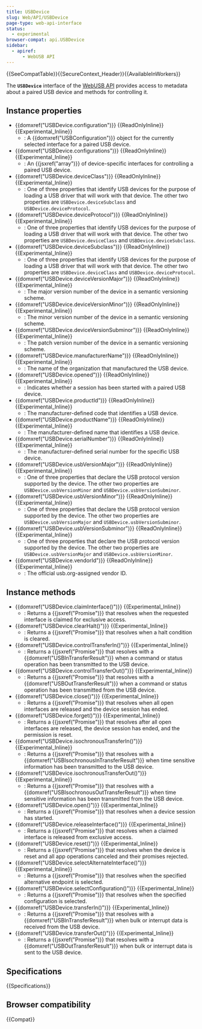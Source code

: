 ```yaml
---
title: USBDevice
slug: Web/API/USBDevice
page-type: web-api-interface
status:
  - experimental
browser-compat: api.USBDevice
sidebar:
  - apiref:
      - WebUSB API
---
```


{{SeeCompatTable}}{{SecureContext_Header}}{{AvailableInWorkers}}

The **`USBDevice`** interface of the [WebUSB API](/en-US/docs/Web/API/WebUSB_API) provides access to metadata about a paired USB device and methods for controlling it.

## Instance properties

- {{domxref("USBDevice.configuration")}} {{ReadOnlyInline}} {{Experimental_Inline}}
  - : A {{domxref("USBConfiguration")}} object for the currently selected interface for a paired USB device.
- {{domxref("USBDevice.configurations")}} {{ReadOnlyInline}} {{Experimental_Inline}}
  - : An {{jsxref("array")}} of device-specific interfaces for controlling a paired USB device.
- {{domxref("USBDevice.deviceClass")}} {{ReadOnlyInline}} {{Experimental_Inline}}
  - : One of three properties that identify USB devices for the purpose of loading a USB driver that will work with that device. The other two properties are `USBDevice.deviceSubclass` and `USBDevice.deviceProtocol`.
- {{domxref("USBDevice.deviceProtocol")}} {{ReadOnlyInline}} {{Experimental_Inline}}
  - : One of three properties that identify USB devices for the purpose of loading a USB driver that will work with that device. The other two properties are `USBDevice.deviceClass` and `USBDevice.deviceSubclass`.
- {{domxref("USBDevice.deviceSubclass")}} {{ReadOnlyInline}} {{Experimental_Inline}}
  - : One of three properties that identify USB devices for the purpose of loading a USB driver that will work with that device. The other two properties are `USBDevice.deviceClass` and `USBDevice.deviceProtocol`.
- {{domxref("USBDevice.deviceVersionMajor")}} {{ReadOnlyInline}} {{Experimental_Inline}}
  - : The major version number of the device in a semantic versioning scheme.
- {{domxref("USBDevice.deviceVersionMinor")}} {{ReadOnlyInline}} {{Experimental_Inline}}
  - : The minor version number of the device in a semantic versioning scheme.
- {{domxref("USBDevice.deviceVersionSubminor")}} {{ReadOnlyInline}} {{Experimental_Inline}}
  - : The patch version number of the device in a semantic versioning scheme.
- {{domxref("USBDevice.manufacturerName")}} {{ReadOnlyInline}} {{Experimental_Inline}}
  - : The name of the organization that manufactured the USB device.
- {{domxref("USBDevice.opened")}} {{ReadOnlyInline}} {{Experimental_Inline}}
  - : Indicates whether a session has been started with a paired USB device.
- {{domxref("USBDevice.productId")}} {{ReadOnlyInline}} {{Experimental_Inline}}
  - : The manufacturer-defined code that identifies a USB device.
- {{domxref("USBDevice.productName")}} {{ReadOnlyInline}} {{Experimental_Inline}}
  - : The manufacturer-defined name that identifies a USB device.
- {{domxref("USBDevice.serialNumber")}} {{ReadOnlyInline}} {{Experimental_Inline}}
  - : The manufacturer-defined serial number for the specific USB device.
- {{domxref("USBDevice.usbVersionMajor")}} {{ReadOnlyInline}} {{Experimental_Inline}}
  - : One of three properties that declare the USB protocol version supported by the device. The other two properties are `USBDevice.usbVersionMinor` and `USBDevice.usbVersionSubminor`.
- {{domxref("USBDevice.usbVersionMinor")}} {{ReadOnlyInline}} {{Experimental_Inline}}
  - : One of three properties that declare the USB protocol version supported by the device. The other two properties are `USBDevice.usbVersionMajor` and `USBDevice.usbVersionSubminor`.
- {{domxref("USBDevice.usbVersionSubminor")}} {{ReadOnlyInline}} {{Experimental_Inline}}
  - : One of three properties that declare the USB protocol version supported by the device. The other two properties are `USBDevice.usbVersionMajor` and `USBDevice.usbVersionMinor`.
- {{domxref("USBDevice.vendorId")}} {{ReadOnlyInline}} {{Experimental_Inline}}
  - : The official usb.org-assigned vendor ID.

## Instance methods

- {{domxref("USBDevice.claimInterface()")}} {{Experimental_Inline}}
  - : Returns a {{jsxref("Promise")}} that resolves when the requested interface is claimed for exclusive access.
- {{domxref("USBDevice.clearHalt()")}} {{Experimental_Inline}}
  - : Returns a {{jsxref("Promise")}} that resolves when a halt condition is cleared.
- {{domxref("USBDevice.controlTransferIn()")}} {{Experimental_Inline}}
  - : Returns a {{jsxref("Promise")}} that resolves with a {{domxref("USBInTransferResult")}} when a command or status operation has been transmitted to the USB device.
- {{domxref("USBDevice.controlTransferOut()")}} {{Experimental_Inline}}
  - : Returns a {{jsxref("Promise")}} that resolves with a {{domxref("USBOutTransferResult")}} when a command or status operation has been transmitted from the USB device.
- {{domxref("USBDevice.close()")}} {{Experimental_Inline}}
  - : Returns a {{jsxref("Promise")}} that resolves when all open interfaces are released and the device session has ended.
- {{domxref("USBDevice.forget()")}} {{Experimental_Inline}}
  - : Returns a {{jsxref("Promise")}} that resolves after all open interfaces are released, the device session has ended, and the permission is reset.
- {{domxref("USBDevice.isochronousTransferIn()")}} {{Experimental_Inline}}
  - : Returns a {{jsxref("Promise")}} that resolves with a {{domxref("USBIsochronousInTransferResult")}} when time sensitive information has been transmitted to the USB device.
- {{domxref("USBDevice.isochronousTransferOut()")}} {{Experimental_Inline}}
  - : Returns a {{jsxref("Promise")}} that resolves with a {{domxref("USBIsochronousOutTransferResult")}} when time sensitive information has been transmitted from the USB device.
- {{domxref("USBDevice.open()")}} {{Experimental_Inline}}
  - : Returns a {{jsxref("Promise")}} that resolves when a device session has started.
- {{domxref("USBDevice.releaseInterface()")}} {{Experimental_Inline}}
  - : Returns a {{jsxref("Promise")}} that resolves when a claimed interface is released from exclusive access.
- {{domxref("USBDevice.reset()")}} {{Experimental_Inline}}
  - : Returns a {{jsxref("Promise")}} that resolves when the device is reset and all app operations canceled and their promises rejected.
- {{domxref("USBDevice.selectAlternateInterface()")}} {{Experimental_Inline}}
  - : Returns a {{jsxref("Promise")}} that resolves when the specified alternative endpoint is selected.
- {{domxref("USBDevice.selectConfiguration()")}} {{Experimental_Inline}}
  - : Returns a {{jsxref("Promise")}} that resolves when the specified configuration is selected.
- {{domxref("USBDevice.transferIn()")}} {{Experimental_Inline}}
  - : Returns a {{jsxref("Promise")}} that resolves with a {{domxref("USBInTransferResult")}} when bulk or interrupt data is received from the USB device.
- {{domxref("USBDevice.transferOut()")}} {{Experimental_Inline}}
  - : Returns a {{jsxref("Promise")}} that resolves with a {{domxref("USBOutTransferResult")}} when bulk or interrupt data is sent to the USB device.

## Specifications

{{Specifications}}

## Browser compatibility

{{Compat}}
